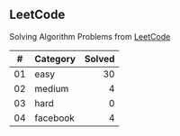 ## LeetCode

Solving Algorithm Problems from [LeetCode](https://leetcode.com/)

| #  |    Category    | Solved |
|:--:|:---------------|-------:|
| 01 |      easy      |   30   |
| 02 |     medium     |   4   |
| 03 |      hard      |   0   |
| 04 |    facebook    |   4   |
